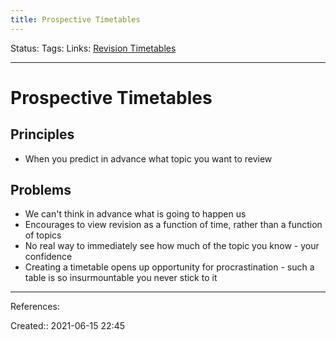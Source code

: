 ```yaml
---
title: Prospective Timetables
---
```

Status:
Tags: 
Links: [Revision Timetables](out/revision-timetables.md)
___
# Prospective Timetables
## Principles
- When you predict in advance what topic you want to review
## Problems
- We can't think in advance what is going to happen us
- Encourages to view revision as a function of time, rather than a function of topics  
- No real way to immediately see how much of the topic you know - your confidence  
- Creating a timetable opens up opportunity for procrastination - such a table is so insurmountable you never stick to it
___
References:

Created:: 2021-06-15 22:45